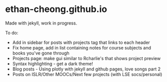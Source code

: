 # ethan-cheong.github.io

Made with jekyll, work in progress.

To do:
- Add in sidebar for posts with projects tag that links to each header
- Fix home page, add in list containing notes for course subjects and books you've gone through
- Projects page: make gui similar to Rcharlie's that shows project preview 
- Syntax highlighting - get a dark theme!
- Blog posts - Using plotly with jekyll and github pages, love songs part 2
- Posts on ISLR/Other MOOCs/Next few projects (with LSE socs/personal)
